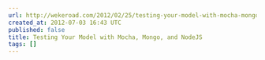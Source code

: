 ```yaml
---
url: http://wekeroad.com/2012/02/25/testing-your-model-with-mocha-mongo-and-nodejs/
created_at: 2012-07-03 16:43 UTC
published: false
title: Testing Your Model with Mocha, Mongo, and NodeJS
tags: []
---
```



